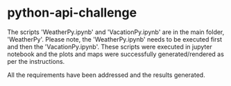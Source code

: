 # python-api-challenge

The scripts 'WeatherPy.ipynb' and 'VacationPy.ipynb' are in the main folder, 'WeatherPy'.
Please note, the 'WeatherPy.ipynb' needs to be executed first and then the 'VacationPy.ipynb'. These scripts were executed in jupyter notebook and the plots and maps were successfully generated/rendered as per the instructions.

All the requirements have been addressed and the results generated.
